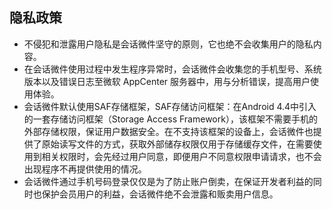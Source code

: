 ## 隐私政策
* 不侵犯和泄露用户隐私是会话微件坚守的原则，它也绝不会收集用户的隐私内容。
* 在会话微件使用过程中发生程序异常时，会话微件会收集您的手机型号、系统版本以及错误日志至微软 AppCenter 服务器中，用与分析错误，提高用户使用体验。
* 会话微件默认使用SAF存储框架，SAF存储访问框架：在Android 4.4中引入的一套存储访问框架（Storage Access Framework），该框架不需要手机的外部存储权限，保证用户数据安全。在不支持该框架的设备上，会话微件也提供了原始读写文件的方式，获取外部储存权限仅用于存储缓存文件，在需要使用到相关权限时，会先经过用户同意，即便用户不同意权限申请请求，也不会出现程序不再提供使用的情况。
* 会话微件通过手机号码登录仅仅是为了防止账户倒卖，在保证开发者利益的同时也保护会员用户的利益，会话微件绝不会泄露和贩卖用户信息。
